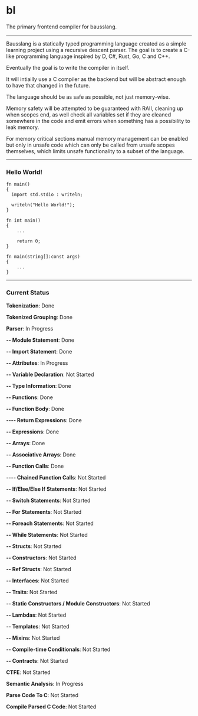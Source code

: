 # bl
The primary frontend compiler for bausslang.

---

Bausslang is a statically typed programming language created as a simple learning project using a recursive descent parser. The goal is to create a C-like programming language inspired by D, C#, Rust, Go, C and C++.

Eventually the goal is to write the compiler in itself.

It will intiailly use a C compiler as the backend but will be abstract enough to have that changed in the future.

The language should be as safe as possible, not just memory-wise.

Memory safety will be attempted to be guaranteed with RAII, cleaning up when scopes end, as well check all variables set if they are cleaned somewhere in the code and emit errors when something has a possibility to leak memory.

For memory critical sections manual memory management can be enabled but only in unsafe code which can only be called from unsafe scopes themselves, which limits unsafe functionality to a subset of the language.

---

### Hello World!

```
fn main()
{
  import std.stdio : writeln;
  
  writeln("Hello World!");
}
```

```
fn int main()
{
    ...

    return 0;
}
```

```
fn main(string[]:const args)
{
    ...
}
```

---

### Current Status

**Tokenization**: Done

**Tokenized Grouping**: Done

**Parser**: In Progress

**-- Module Statement**: Done
  
**-- Import Statement**: Done

**-- Attributes**: In Progress

**-- Variable Declaration**: Not Started

**-- Type Information**: Done
  
**-- Functions**: Done

**-- Function Body**: Done

**---- Return Expressions**: Done

**-- Expressions**: Done

**-- Arrays**: Done

**-- Associative Arrays**: Done

**-- Function Calls**: Done

**---- Chained Function Calls**: Not Started

**-- If/Else/Else If Statements**: Not Started

**-- Switch Statements**: Not Started

**-- For Statements**: Not Started

**-- Foreach Statements**: Not Started

**-- While Statements**: Not Started

**-- Structs**: Not Started

**-- Constructors**: Not Started
  
**-- Ref Structs**: Not Started

**-- Interfaces**: Not Started

**-- Traits**: Not Started

**-- Static Constructors / Module Constructors**: Not Started

**-- Lambdas**: Not Started

**-- Templates**: Not Started

**-- Mixins**: Not Started

**-- Compile-time Conditionals**: Not Started

**-- Contracts**: Not Started
  
**CTFE**: Not Started

**Semantic Analysis**: In Progress

**Parse Code To C**: Not Started

**Compile Parsed C Code**: Not Started
